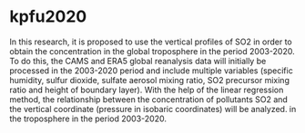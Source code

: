 # kpfu2020
In this research, it is proposed to use the vertical profiles of SO2 in order to obtain the concentration in the global troposphere in the period 2003-2020. To do this, the CAMS and ERA5 global reanalysis data will initially be processed in the 2003-2020 period and include multiple variables (specific humidity, sulfur dioxide, sulfate aerosol mixing ratio, SO2 precursor mixing ratio and height of boundary layer).  With the help of the linear regression method, the relationship between the concentration of pollutants SO2 and the vertical coordinate (pressure in isobaric coordinates) will be analyzed. in the troposphere in the period 2003-2020.
